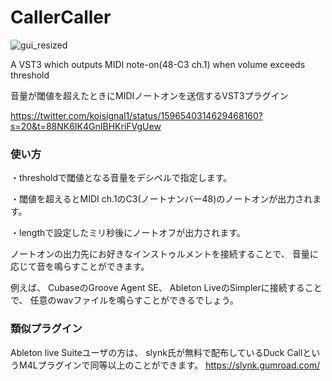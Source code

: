 # CallerCaller

![gui_resized](https://user-images.githubusercontent.com/28836106/209777832-9bd2e726-9e9b-4064-b70e-6de6325890ad.png)


A VST3 which outputs MIDI note-on(48-C3 ch.1) when volume exceeds threshold

音量が閾値を超えたときにMIDIノートオンを送信するVST3プラグイン

https://twitter.com/koisignal1/status/1596540314629468160?s=20&t=88NK6IK4GnIBHKriFVgUew

### 使い方

・thresholdで閾値となる音量をデシベルで指定します。　

・閾値を超えるとMIDI ch.1のC3(ノートナンバー48)のノートオンが出力されます。
 
・lengthで設定したミリ秒後にノートオフが出力されます。

ノートオンの出力先にお好きなインストゥルメントを接続することで、
音量に応じて音を鳴らすことができます。

例えば、
CubaseのGroove Agent SE、
Ableton LiveのSimplerに接続することで、
任意のwavファイルを鳴らすことができるでしょう。

### 類似プラグイン

Ableton live Suiteユーザの方は、
slynk氏が無料で配布しているDuck CallというM4Lプラグインで同等以上のことができます。
https://slynk.gumroad.com/

